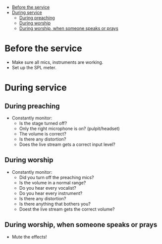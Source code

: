 <!-- TOC -->
* [Before the service](#before-the-service)
* [During service](#during-service)
  * [During preaching](#during-preaching)
  * [During worship](#during-worship)
  * [During worship, when someone speaks or prays](#during-worship-when-someone-speaks-or-prays)
<!-- TOC -->

# Before the service

* Make sure all mics, instruments are working.
* Set up the SPL meter.

# During service

## During preaching

* Constantly monitor:
    * Is the stage turned off?
    * Only the right microphone is on? (pulpit/headset)
    * The volume is correct?
    * Is there any distortion?
    * Does the live stream gets a correct input level?

## During worship

* Constantly monitor:
    * Did you turn off the preaching mics?
    * Is the volume in a normal range?
    * Do you hear every vocalist?
    * Do you hear every instrument?
    * Is there any distortion?
    * Is there anything that bothers you?
    * Doest the live stream gets the correct volume?

## During worship, when someone speaks or prays

* Mute the effects!
